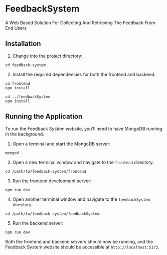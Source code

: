 # FeedbackSystem
A Web Based Solution For Collecting And Retrieving The Feedback From End Users

## Installation


1. Change into the project directory:

```
cd feedback-system
```

2. Install the required dependencies for both the frontend and backend:

```
cd frontend
npm install

cd ../feedbackSystem
npm install
```

## Running the Application

To run the Feedback System website, you'll need to have MongoDB running in the background.

1. Open a terminal and start the MongoDB server:

```
mongod
```

2. Open a new terminal window and navigate to the `frontend` directory:

```
cd /path/to/feedback-system/frontend
```

3. Run the frontend development server:

```
npm run dev
```

4. Open another terminal window and navigate to the `feedbackSystem` directory:

```
cd /path/to/feedback-system/feedbackSystem
```

5. Run the backend server:

```
npm run dev
```

Both the frontend and backend servers should now be running, and the Feedback System website should be accessible at `http://localhost:5173`.

